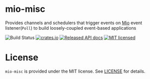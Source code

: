 # mio-misc

Provides channels and schedulers that trigger events on [Mio](https://github.com/tokio-rs/mio) event listener(`Poll`) to 
build loosely-coupled event-based applications

![Build Status](https://github.com/onurzdg/mio-misc/actions/workflows/rust.yml/badge.svg)
[![crates.io](https://img.shields.io/crates/v/mio-misc.svg)](https://crates.io/crates/mio-misc)
[![Released API docs](https://docs.rs/mio-misc/badge.svg)](https://docs.rs/mio-misc)
[![MIT licensed](https://img.shields.io/badge/license-MIT-blue.svg)](./LICENSE)

# License

`mio-misc` is provided under the MIT license. See [LICENSE](LICENSE) for details.
